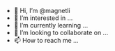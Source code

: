 - 👋 Hi, I’m @magnetli
- 👀 I’m interested in ...
- 🌱 I’m currently learning ...
- 💞️ I’m looking to collaborate on ...
- 📫 How to reach me ...

<!---
magnetli/magnetli is a ✨ special ✨ repository because its `README.md` (this file) appears on your GitHub profile.
You can click the Preview link to take a look at your changes.
--->
